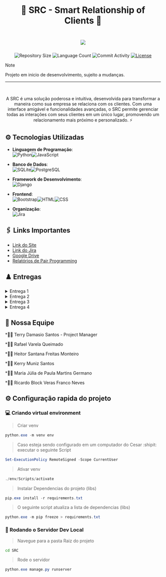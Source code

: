 <div align="center">
    <h1>
        <b font-size: 20px;>🚀 SRC - Smart Relationship of Clients 🌟</b>
        </br>
        </br>
        <img src="https://skillicons.dev/icons?i=python,git,github" />
    </h1>
</div>

<p align="center">
  <img
    src="https://img.shields.io/github/repo-size/Rvjq/SRC-Fundamentos-de-Desenvolvimento-de-Software"
    alt="Repository Size"
  />
  <img
    src="https://img.shields.io/github/languages/count/Rvjq/SRC-Fundamentos-de-Desenvolvimento-de-Software"
    alt="Language Count"
  />
  <img
    src="https://img.shields.io/github/commit-activity/t/Rvjq/SRC-Fundamentos-de-Desenvolvimento-de-Software"
    alt="Commit Activity"
  />
  <a href="LICENSE"
    ><img
      src="https://img.shields.io/github/license/Rvjq/SRC-Fundamentos-de-Desenvolvimento-de-Software"
      alt="License"
  /></a>
</p>

> [!NOTE]
> Projeto em inicio de desenvolvimento, sujeito a mudanças.

---

</br>
<p align="center">
    A SRC é uma solução poderosa e intuitiva, desenvolvida para transformar a maneira como sua empresa se relaciona com os clientes. Com uma interface amigável e funcionalidades avançadas, o SRC permite gerenciar todas as interações com seus clientes em um único lugar, promovendo um relacionamento mais próximo e personalizado. ⚡
</p>

## ⚙ Tecnologias Utilizadas

- **Linguagem de Programação**:<br>![Python](https://img.shields.io/badge/Python-3776AB?style=for-the-badge&logo=python&logoColor=white)![JavaScript](https://img.shields.io/badge/JavaScript-F7DF1E?style=for-the-badge&logo=javascript&logoColor=black)

- **Banco de Dados**:<br>![SQLite](https://img.shields.io/badge/SQLite-003B57?style=for-the-badge&logo=sqlite&logoColor=white)![PostgreSQL](https://img.shields.io/badge/PostgreSQL-336791?style=for-the-badge&logo=postgresql&logoColor=white)


- **Framework de Desenvolvimento**:<br>![Django](https://img.shields.io/badge/Django-092E20?style=for-the-badge&logo=django&logoColor=white)

- **Frontend**:<br>![Bootstrap](https://img.shields.io/badge/Bootstrap-7952B3?style=for-the-badge&logo=bootstrap&logoColor=white)![HTML](https://img.shields.io/badge/HTML5-E34F26?style=for-the-badge&logo=html5&logoColor=white)![CSS](https://img.shields.io/badge/CSS3-1572B6?style=for-the-badge&logo=css3&logoColor=white)

- **Organização**:<br>![Jira](https://img.shields.io/badge/Jira-0052CC?style=for-the-badge&logo=jira&logoColor=white)

## 🖇️ Links Importantes

<ul>
  <li>
    <a  href="">
      Link do Site</a
  </li> 

  <li>
    <a  href="https://cesar-team-e3314sym.atlassian.net/jira/software/projects/SSRC/boards/3?atlOrigin=eyJpIjoiNjM3NmRiYmYyNjk4NDFlOThkMTAxNTEwMmZmMzE0MjEiLCJwIjoiaiJ9"
      >Link do Jira</a
    >
  </li>
    <li>
    <a  href="https://drive.google.com/drive/u/4/folders/0AFF36nv8gFqdUk9PVA"
      >Google Drive</a
    >
  </li>
  
  <li>
    <a  href=""
      >Relatórios de Pair Programming</a
    >
  </li>
</ul>

## ♟️ Entregas

<details>
<summary>Entrega 1</summary>
<ul>
<li> 

[Link da entrega 1](https://drive.google.com/drive/u/4/folders/1EmybUog0gSd-5IMwIwxl0Fgz8bT8nZWN) </li>
<li>Kanban <img src="resources/img/Kanban.png"/></li>
<li>Backlog <img src="resources/img/backlog.png"/></li>
<li>Storyboard 
<img src="resources/img/Storyboard.png"/>

[Link storyboard](https://www.figma.com/design/al5hOfTsa6lACnnjdWik5v/Untitled?node-id=0-1&node-type=CANVAS&t=drVKI27B0PURqVSL-0)</li>
<li>Protótipo(sketch)
<img src="resources/img/Prototipo Lo-fi.png"/>

[Link protótipo](https://www.figma.com/design/uWUO2t1XNSkiNllAtFBE8P/Untitled?node-id=0-1&node-type=CANVAS&t=PeLcBHo24RN81PXQ-0)</li>
<li>[Link screencast](https://drive.google.com/drive/u/4/folders/1EmybUog0gSd-5IMwIwxl0Fgz8bT8nZWN)</li>
</ul>
</details>

<details>
<summary>Entrega 2</summary>
<ul>
<li>

[Drive entrega 2](https://drive.google.com/drive/folders/1sADwMFiU6Xi09-4iyYCNZOwYogaILmrP)</li>
<li>

[Link Diagrama de atividades do sistema](https://www.figma.com/design/v2MFVdrlPt0dR9tNkSNnSO/Diagrama-de-atividades?node-id=0-1&node-type=canvas&t=VZspxOMO2nVTUHLc-0)</li>
<li>

[Relatorio programação em par](https://docs.google.com/document/d/1ibIL1OkDHEmPx4BmkdCzSgLIkITkaGlZJEfXKGVOQrg/edit?usp=sharing)</li>
<li>

[Issue Tracker](https://github.com/Rvjq/SRC-Fundamentos-de-Desenvolvimento-de-Software/issues?q=is%3Aissue+)<img src="resources/img/IssueTracker.PNG"></li>
<li>

[Quadro da Sprint 1](https://cesar-team-e3314sym.atlassian.net/jira/software/projects/SSRC/boards/3?atlOrigin=eyJpIjoiODgwZjczZGIzMDIxNDYzMzhhZTAwZGEyNzNlMzk1N2IiLCJwIjoiaiJ9)<img src="resources/img/Quadro.PNG"><img src="resources/img/Backlog1.PNG"></li>
</ul>
</details>

<details>
<summary>Entrega 3</summary>
<ul>
</ul>
</details>

<details>
<summary>Entrega 4</summary>
<ul>
</ul>
</details>


## 💪 Nossa Equipe

*👨‍💼 Terry Damasio Santos - Project Manager

*👨‍💻 Rafael Varela Queimado

*👨‍💻 Heitor Santana Freitas Monteiro

*👨‍💻 Kerry Muniz Santos

*👩‍💻 ⁠Maria Júlia de Paula Martins Germano

*👨‍💻 Ricardo Block Veras Franco Neves

## ⚙️ Configuração rapida do projeto

### 💻 Criando virtual environment

>Criar venv

```powershell
python.exe -m venv env 
```

>Caso esteja sendo configurado em um computador do Cesar :shipit: executar o seguinte Script

```powershell
Set-ExecutionPolicy RemoteSigned -Scope CurrentUser
```

>Ativar venv

```powershell
./env/Scripts/activate
```

>Instalar Dependencias do projeto (libs)

```powershell
pip.exe install -r requirements.txt
```

>O seguinte script atualiza a lista de dependencias (libs)

```powershell
python.exe -m pip freeze > requirements.txt
```

### 🏃 Rodando o Servidor Dev Local

>Navegue para a pasta Raiz do projeto

```bat
cd SRC
```

>Rode o servidor

```powershell
python.exe manage.py runserver
```
